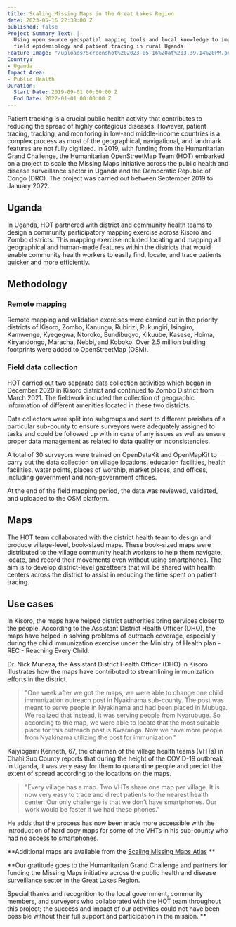 ```yaml
---
title: Scaling Missing Maps in the Great Lakes Region
date: 2023-05-16 22:38:00 Z
published: false
Project Summary Text: |-
  Using open source geospatial mapping tools and local knowledge to improve
  field epidemiology and patient tracing in rural Uganda
Feature Image: "/uploads/Screenshot%202023-05-16%20at%203.39.14%20PM.png"
Country:
- Uganda
Impact Area:
- Public Health
Duration:
  Start Date: 2019-09-01 00:00:00 Z
  End Date: 2022-01-01 00:00:00 Z
---
```


Patient tracking is a crucial public health activity that contributes to reducing the spread of highly contagious diseases. However, patient tracing, tracking, and monitoring in low-and middle-income countries is a complex process as most of the geographical, navigational, and landmark features are not fully digitized. In 2019, with funding from the Humanitarian Grand Challenge, the Humanitarian OpenStreetMap Team (HOT) embarked on a project to scale the Missing Maps initiative across the public health and disease surveillance sector in Uganda and the Democratic Republic of Congo (DRC). The project was carried out between September 2019 to January 2022.

## Uganda
In Uganda, HOT partnered with district and community health teams to design a community participatory mapping exercise across Kisoro and Zombo districts. This mapping exercise included locating and mapping all geographical and human-made features within the districts that would enable community health workers to easily find, locate, and trace patients quicker and more efficiently.

## Methodology
### Remote mapping
Remote mapping and validation exercises were carried out in the priority districts of Kisoro, Zombo, Kanungu, Rubirizi, Rukungiri, Isingiro, Kamwenge, Kyegegwa, Ntoroko, Bundibugyo, Kikuube, Kasese, Hoima, Kiryandongo, Maracha, Nebbi, and Koboko. Over 2.5 million building footprints were added to OpenStreetMap (OSM).

### Field data collection
HOT carried out two separate data collection activities which began in December 2020 in Kisoro district and continued to Zombo District from March 2021. The fieldwork included the collection of geographic information of different amenities located in these two districts.

Data collectors were split into subgroups and sent to different parishes of a particular sub-county to ensure surveyors were adequately assigned to tasks and could be followed up with in case of any issues as well as ensure proper data management as related to data quality or inconsistencies.

A total of 30 surveyors were trained on OpenDataKit and OpenMapKit to carry out the data collection on village locations, education facilities, health facilities, water points, places of worship, market places, and offices, including government and non-government offices.

At the end of the field mapping period, the data was reviewed, validated, and uploaded to the OSM platform.

## Maps
The HOT team collaborated with the district health team to design and produce village-level, book-sized maps. These book-sized maps were distributed to the village community health workers to help them navigate, locate, and record their movements even without using smartphones. The aim is to develop district-level gazetteers that will be shared with health centers across the district to assist in reducing the time spent on patient tracing.

## Use cases
In Kisoro, the maps have helped district authorities bring services closer to the people. According to the Assistant District Health Officer (DHO), the maps have helped in solving problems of outreach coverage, especially during the child immunization exercise under the Ministry of Health plan - REC - Reaching Every Child.

Dr. Nick Muneza, the Assistant District Health Officer (DHO) in Kisoro illustrates how the maps have contributed to streamlining immunization efforts in the district.

> "One week after we got the maps, we were able to change one child immunization outreach post in Nyakinama sub-county. The post was meant to serve people in Nyakinama and had been placed in Mubuga. We realized that instead, it was serving people from Nyarubuge. So according to the map, we were able to locate that the most suitable place for this outreach post is Kwaranga. Now we have more people from Nyakinama utilizing the post for immunization."

Kajyibgami Kenneth, 67, the chairman of the village health teams (VHTs) in Chahi Sub County reports that during the height of the COVID-19 outbreak in Uganda, it was very easy for them to quarantine people and predict the extent of spread according to the locations on the maps.

> "Every village has a map. Two VHTs share one map per village. It is now very easy to trace and direct patients to the nearest health center. Our only challenge is that we don’t have smartphones. Our work would be faster if we had these phones."

He adds that the process has now been made more accessible with the introduction of hard copy maps for some of the VHTs in his sub-county who had no access to smartphones.

**Additional maps are available from the [Scaling Missing Maps Atlas](https://drive.google.com/file/d/1pE0ai58bD84wLxPP0cP-sB63kN9SK7Ys/view)
**

**Our gratitude goes to the Humanitarian Grand Challenge and partners for funding the Missing Maps initiative across the public health and disease surveillance sector in the Great Lakes Region.

Special thanks and recognition to the local government, community members, and surveyors who collaborated with the HOT team throughout this project; the success and impact of our activities could not have been possible without their full support and participation in the mission.
**


